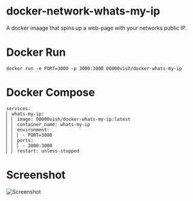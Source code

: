# docker-network-whats-my-ip

A docker imaage that spins up a web-page with your networks public IP.

# Docker Run

```
docker run -e PORT=3000 -p 3000:3000 00000vish/docker-whats-my-ip
```

# Docker Compose

```
services:
▏ whats-my-ip:
▏ ▏ image: 00000vish/docker-whats-my-ip:latest
▏ ▏ container_name: whats-my-ip
▏ ▏ environment:
▏ ▏ ▏ - PORT=3000
▏ ▏ ports:
▏ ▏ ▏ - 3000:3000
▏ ▏ restart: unless-stopped
```

# Screenshot

![Screenshot](https://github.com/00000vish/docker-whats-my-ip/assets/11762008/8c549f64-ada4-435c-944a-29e55038d228)
